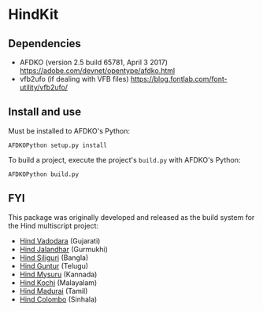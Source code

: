 # HindKit

## Dependencies

- AFDKO (version 2.5 build 65781, April 3 2017) https://adobe.com/devnet/opentype/afdko.html
- vfb2ufo (if dealing with VFB files) https://blog.fontlab.com/font-utility/vfb2ufo/

## Install and use

Must be installed to AFDKO's Python:

`AFDKOPython setup.py install`

To build a project, execute the project's `build.py` with AFDKO's Python:

`AFDKOPython build.py`

## FYI

This package was originally developed and released as the build system for the Hind multiscript project:

- [Hind Vadodara](https://github.com/itfoundry/hind-vadodara) (Gujarati)
- [Hind Jalandhar](https://github.com/itfoundry/hind-jalandhar) (Gurmukhi)
- [Hind Siliguri](https://github.com/itfoundry/hind-siliguri) (Bangla)
- [Hind Guntur](https://github.com/itfoundry/hind-guntur) (Telugu)
- [Hind Mysuru](https://github.com/itfoundry/hind-mysuru) (Kannada)
- [Hind Kochi](https://github.com/itfoundry/hind-kochi) (Malayalam)
- [Hind Madurai](https://github.com/itfoundry/hind-madurai) (Tamil)
- [Hind Colombo](https://github.com/itfoundry/hind-colombo) (Sinhala)
